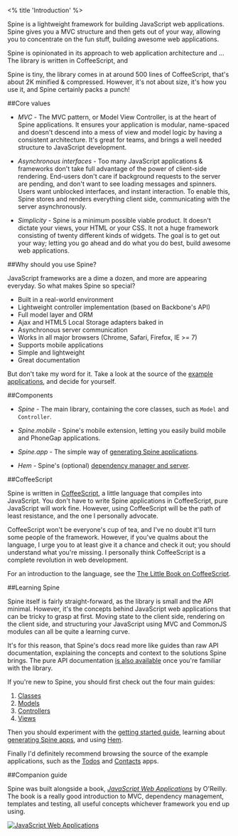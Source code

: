 <% title 'Introduction' %>

Spine is a lightweight framework for building JavaScript web applications. Spine gives you a MVC structure and then gets out of your way, allowing you to concentrate on the fun stuff, building awesome web applications.

Spine is opinionated in its approach to web application architecture and ... The library is written in CoffeeScript, and 

Spine is tiny, the library comes in at around 500 lines of CoffeeScript, that's about 2K minified & compressed. However, it's not about size, it's how you use it, and Spine certainly packs a punch!


##Core values

* *MVC* - The MVC pattern, or Model View Controller, is at the heart of Spine applications. It ensures your application is modular, name-spaced and doesn't descend into a mess of view and model logic by having a consistent architecture. It's great for teams, and brings a well needed structure to JavaScript development. 

* *Asynchronous interfaces* - Too many JavaScript applications & frameworks don't take full advantage of the power of client-side rendering. End-users don't care if background requests to the server are pending, and don't want to see loading messages and spinners. Users want unblocked interfaces, and instant interaction. To enable this, Spine stores and renders everything client side, communicating with the server asynchronously. 

* *Simplicity* - Spine is a minimum possible viable product. It doesn't dictate your views, your HTML or your CSS. It not a huge framework consisting of twenty different kinds of widgets. The goal is to get out your way; letting you go ahead and do what you do best, build awesome web applications. 

##Why should you use Spine?

JavaScript frameworks are a dime a dozen, and more are appearing everyday. So what makes Spine so special? 

* Built in a real-world environment
* Lightweight controller implementation (based on Backbone's API)
* Full model layer and ORM
* Ajax and HTML5 Local Storage adapters baked in
* Asynchronous server communication
* Works in all major browsers (Chrome, Safari, Firefox, IE >= 7)
* Supports mobile applications
* Simple and lightweight
* Great documentation

But don't take my word for it. Take a look at the source of the [example applications](<%= pages_path("examples") %>), and decide for yourself.

##Components

* *Spine* - The main library, containing the core classes, such as `Model` and `Controller`.

* *Spine.mobile* - Spine's mobile extension, letting you easily build mobile and PhoneGap applications. 

* *Spine.app* - The simple way of [generating Spine applications](<%= docs_path("app") %>).

* *Hem* - Spine's (optional) [dependency manager and server](<%= docs_path("hem") %>).

##CoffeeScript 

Spine is written in [CoffeeScript](http://jashkenas.github.com/coffee-script/), a little language that compiles into JavaScript. You don't have to write Spine applications in CoffeeScript, pure JavaScript will work fine. However, using CoffeeScript will be the path of least resistance, and the one I personally advocate. 

CoffeeScript won't be everyone's cup of tea, and I've no doubt it'll turn some people of the framework. However, if you've qualms about the language, I urge you to at least give it a chance and check it out; you should understand what you're missing. I personally think CoffeeScript is a complete revolution in web development.

For an introduction to the language, see the [The Little Book on CoffeeScript](http://arcturo.github.com/library/coffeescript/).

##Learning Spine

Spine itself is fairly straight-forward, as the library is small and the API minimal. However, it's the concepts behind JavaScript web applications that can be tricky to grasp at first. Moving state to the client side, rendering on the client side, and structuring your JavaScript using MVC and CommonJS modules can all be quite a learning curve. 

It's for this reason, that Spine's docs read more like guides than raw API documentation, explaining the concepts and context to the solutions Spine brings. The pure API documentation [is also available](<%= api_path %>) once you're familiar with the library. 

If you're new to Spine, you should first check out the four main guides:

1. [Classes](<%= docs_path("classes") %>)
1. [Models](<%= docs_path("models") %>)
1. [Controllers](<%= docs_path("controllers") %>)
1. [Views](<%= docs_path("views") %>)

Then you should experiment with the [getting started guide](<%= docs_path("started") %>), learning about [generating Spine apps](<%= docs_path("app") %>), and using [Hem](<%= docs_path("hem") %>).

Finally I'd definitely recommend browsing the source of the example applications, such as the [Todos](http://github.com/maccman/spine.todos) and [Contacts](http://github.com/maccman/spine.contacts) apps.

##Companion guide

Spine was built alongside a book, [*JavaScript Web Applications*](http://oreilly.com/catalog/0636920018421) by O'Reilly. The book is a really good introduction to MVC, dependency management, templates and testing, all useful concepts whichever framework you end up using.

[![JavaScript Web Applications](http://covers.oreilly.com/images/0636920018421/cat.gif)](http://oreilly.com/catalog/0636920018421)